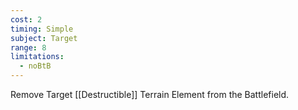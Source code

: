 ```yaml
---
cost: 2
timing: Simple
subject: Target
range: 8
limitations:
  - noBtB
---
```

Remove Target [[Destructible]] Terrain Element from the Battlefield.